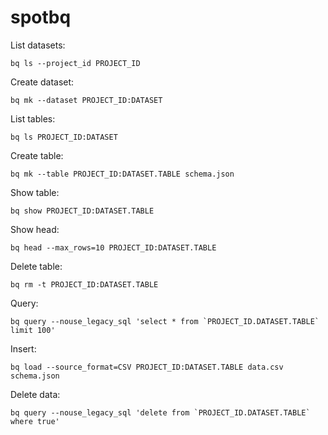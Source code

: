 # spotbq

List datasets:

    bq ls --project_id PROJECT_ID

Create dataset:

    bq mk --dataset PROJECT_ID:DATASET

List tables:

    bq ls PROJECT_ID:DATASET

Create table:

    bq mk --table PROJECT_ID:DATASET.TABLE schema.json

Show table:

    bq show PROJECT_ID:DATASET.TABLE

Show head:

    bq head --max_rows=10 PROJECT_ID:DATASET.TABLE

Delete table:

    bq rm -t PROJECT_ID:DATASET.TABLE

Query:

    bq query --nouse_legacy_sql 'select * from `PROJECT_ID.DATASET.TABLE` limit 100'

Insert:

    bq load --source_format=CSV PROJECT_ID:DATASET.TABLE data.csv schema.json

Delete data:

    bq query --nouse_legacy_sql 'delete from `PROJECT_ID.DATASET.TABLE` where true'

